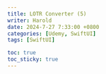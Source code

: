 ```yaml
---
title: LOTR Converter (5)
writer: Harold
date: 2024-7-27 7:33:00 +0800
categories: [Udemy, SwiftUI]
tags: [SwiftUI]

toc: true
toc_sticky: true
---
```


